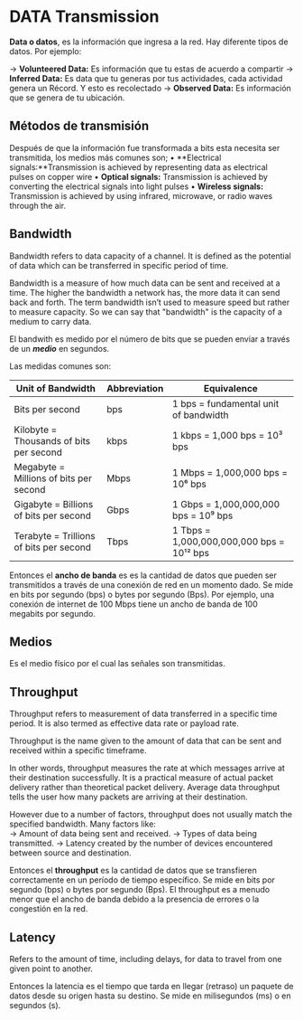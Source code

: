 # DATA Transmission

**Data o datos**, es la información que ingresa a la red. Hay diferente tipos de datos. Por ejemplo:

   → **Volunteered Data:** Es información que tu estas de acuerdo a compartir
   → **Inferred Data:** Es data que tu generas por tus actividades, cada actividad genera un Récord. Y esto es recolectado
   → **Observed Data:** Es información que se genera de tu ubicación.



## Métodos de transmisión

Después de que la información fue transformada a bits esta necesita ser transmitida, los medios más comunes son;
• **Electrical signals:**Transmission is achieved by representing data as electrical pulses on copper wire
• **Optical signals:** Transmission is achieved by converting the electrical signals into light pulses
• **Wireless signals:** Transmission is achieved by using infrared, microwave, or radio waves through the air.



## Bandwidth

Bandwidth refers to data capacity of a channel. It is defined as the potential of data which can be transferred in specific period of time.

Bandwidth is a measure of how much data can be sent and received at a time. The higher the bandwidth a network has, the more data it can send back and forth. The term bandwidth isn’t used to measure speed but rather to measure capacity. So we can say that "bandwidth" is the capacity of a medium to carry data.

El bandwith es medido por el número de bits que se pueden enviar a través de un ***medio*** en segundos. 

Las medidas comunes son:

| Unit of Bandwidth                       | Abbreviation | Equivalence                               |
| --------------------------------------- | ------------ | ----------------------------------------- |
| Bits per second                         | bps          | 1 bps = fundamental unit of bandwidth     |
| Kilobyte = Thousands of bits per second | kbps         | 1 kbps = 1,000 bps = 10³ bps              |
| Megabyte = Millions of bits per second  | Mbps         | 1 Mbps = 1,000,000 bps = 10⁶ bps          |
| Gigabyte = Billions of bits per second  | Gbps         | 1 Gbps = 1,000,000,000 bps = 10⁹ bps      |
| Terabyte = Trillions of bits per second | Tbps         | 1 Tbps = 1,000,000,000,000 bps = 10¹² bps |



Entonces el **ancho de banda** es es la cantidad de datos que pueden ser transmitidos a través de una conexión de red en un momento dado. Se mide en bits por segundo (bps) o bytes por segundo (Bps). Por ejemplo, una conexión de internet de 100 Mbps tiene un ancho de banda de 100 megabits por segundo.



## Medios 

Es el medio físico por el cual las señales son transmitidas.



## Throughput

Throughput refers to measurement of data transferred in a specific time period. It is also termed as effective data rate or payload rate.

Throughput is the name given to the amount of data that can be sent and received within a specific timeframe.

In other words, throughput measures the rate at which messages arrive at their destination successfully. It is a practical measure of actual packet delivery rather than theoretical packet delivery. Average data throughput tells the user how many packets are arriving at their destination.

However due to a number of factors, throughput does not usually match the specified bandwidth. Many factors like:   
   → Amount of data being sent and received.
   → Types of data being transmitted.
   → Latency created by the number of devices encountered between source and destination.

Entonces el  **throughput** es la cantidad de datos que se transfieren correctamente en un período de tiempo específico. Se mide en bits por segundo (bps) o bytes por segundo (Bps). El throughput es a menudo menor que el ancho de banda debido a la presencia de errores o la congestión en la red.



## Latency 

Refers to the amount of time, including delays, for data to travel from one given point to another.

Entonces la latencia es el tiempo que tarda en llegar (retraso) un paquete de datos desde su origen hasta su destino. Se mide en milisegundos (ms) o en segundos (s). 
